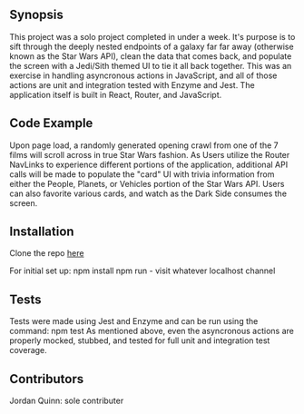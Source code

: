 ## Synopsis

This project was a solo project completed in under a week. It's purpose is to sift through the deeply nested endpoints of a galaxy far far away (otherwise known as the Star Wars API), clean the data that comes back, and populate the screen with a Jedi/Sith themed UI to tie it all back together. This was an exercise in handling asyncronous actions in JavaScript, and all of those actions are unit and integration tested with Enzyme and Jest. The application itself is built in React, Router, and JavaScript. 

## Code Example

Upon page load, a randomly generated opening crawl from one of the 7 films will scroll across in true Star Wars fashion. As Users utilize the Router NavLinks to experience different portions of the application, additional API calls will be made to populate the "card" UI with trivia information from either the People, Planets, or Vehicles portion of the Star Wars API. Users can also favorite various cards, and watch as the Dark Side consumes the screen.

## Installation

Clone the repo [here](https://github.com/JordanPQuinn/swapi-box)

For initial set up:
  npm install
  npm run - visit whatever localhost channel 
  
## Tests

Tests were made using Jest and Enzyme and can be run using the command: npm test
As mentioned above, even the asyncronous actions are properly mocked, stubbed, and tested for full unit and integration test coverage.

## Contributors

Jordan Quinn: sole contributer
